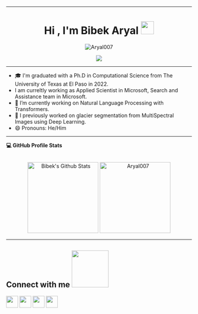 ----

<h1 align="center">Hi , I'm Bibek Aryal <img src="https://media.giphy.com/media/hvRJCLFzcasrR4ia7z/giphy.gif" width="35"></h1>
<p align="center"> 
	<img src="https://komarev.com/ghpvc/?username=Aryal007&label=Profile%20views&color=0e75b6&style=plastic" alt="Aryal007" /> 
</p>

<p align="center">
  <a href="https://github.com/DenverCoder1/readme-typing-svg"><img src="https://readme-typing-svg.herokuapp.com?lines=Applied+Scientist+II,+Microsoft;Ph.D.+Computational+Science,+UTEP;Vision+and+Learning+Lab+(2018-2022)+Systems+Ecology+Lab+(2020-2022);Microsoft+Intern,+2020%262021;Visiting+Scholar,+Texas+A%26M+(2022-2022);&center=true&width=500&height=50"></a>
</p>

----
<!--
**Aryal007/Aryal007** is a ✨ _special_ ✨ repository because its `README.md` (this file) appears on your GitHub profile.

Here are some ideas to get you started:
-->
- :mortar_board: I'm graduated with a Ph.D in Computational Science from The University of Texas at El Paso in 2022.
- I am curreltly working as Applied Scientist in Microsoft, Search and Assistance team in Microsoft.
- 🌱 I’m currently working on Natural Language Processing with Transformers.
- 🔭 I previously worked on glacier segmentation from MultiSpectral Images using Deep Learning.
- 😄 Pronouns: He/Him

----

  <summary><b>💻 GitHub Profile Stats</b></summary>
  <br/>
  <p align="center">
    <a href="https://github.com/anuraghazra/github-readme-stats"><img alt="Bibek's Github Stats" src="https://github-readme-stats.vercel.app/api?username=Aryal007&show_icons=true&count_private=true&theme=algolia" height="192px"/></a>
	  <img src="https://github-readme-stats.vercel.app/api/top-langs?username=Aryal007&langs_count=10&show_icons=true&locale=en&layout=compact&theme=algolia" alt="Aryal007" height="192px"/>
  </p>

----

<h2> Connect with me <img src='https://raw.githubusercontent.com/ShahriarShafin/ShahriarShafin/main/Assets/handshake.gif' width="100px"> </h2>
<a href = 'https://www.linkedin.com/in/aryal007/'> <img width = '32px' align= 'center' src="https://raw.githubusercontent.com/rahulbanerjee26/githubAboutMeGenerator/main/icons/linked-in-alt.svg"/></a> 
<a href = 'https://twitter.com/b_aryal007'> <img width = '32px' align= 'center' src="https://raw.githubusercontent.com/rahulbanerjee26/githubAboutMeGenerator/main/icons/twitter.svg"/></a> 
<a href = 'https://github.com/Aryal007'> <img width = '32px' align= 'center' src="https://raw.githubusercontent.com/rahulbanerjee26/githubAboutMeGenerator/main/icons/github.svg"/></a>
<a href = 'https://www.instagram.com/bibekaryal7/'> <img width = '32px' align= 'center' src="https://raw.githubusercontent.com/rahulbanerjee26/githubAboutMeGenerator/main/icons/instagram.svg"/></a>
  
<br/>
